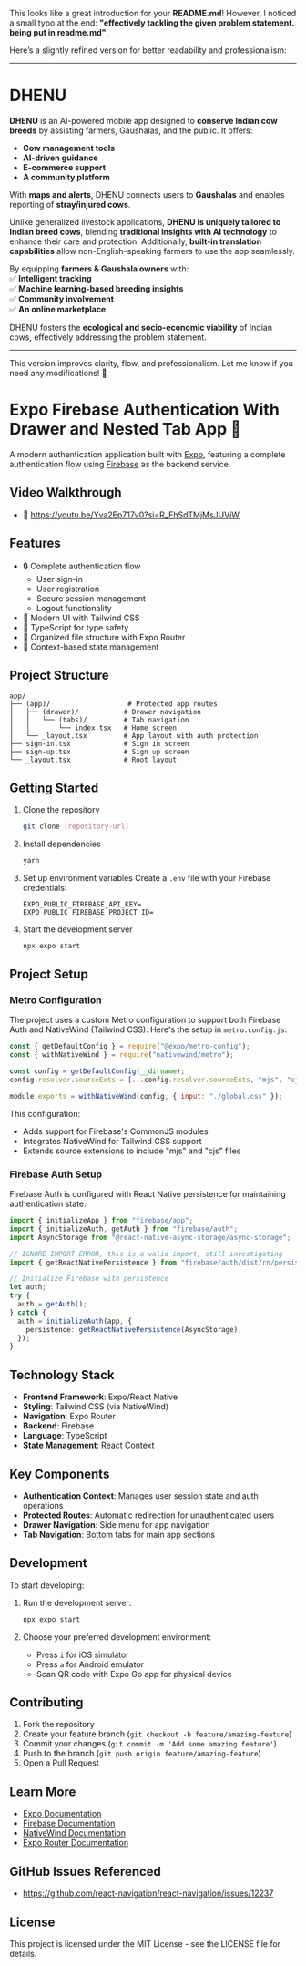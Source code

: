 This looks like a great introduction for your **README.md**! However, I noticed a small typo at the end: **"effectively tackling the given problem statement. being put in readme.md"**.  

Here’s a slightly refined version for better readability and professionalism:  

---

#                    **DHENU**  

**DHENU** is an AI-powered mobile app designed to **conserve Indian cow breeds** by assisting farmers, Gaushalas, and the public. It offers:  
- **Cow management tools**  
- **AI-driven guidance**  
- **E-commerce support**  
- **A community platform**  

With **maps and alerts**, DHENU connects users to **Gaushalas** and enables reporting of **stray/injured cows**.  

Unlike generalized livestock applications, **DHENU is uniquely tailored to Indian breed cows**, blending **traditional insights with AI technology** to enhance their care and protection. Additionally, **built-in translation capabilities** allow non-English-speaking farmers to use the app seamlessly.  

By equipping **farmers & Gaushala owners** with:  
✅ **Intelligent tracking**  
✅ **Machine learning-based breeding insights**  
✅ **Community involvement**  
✅ **An online marketplace**  

DHENU fosters the **ecological and socio-economic viability** of Indian cows, effectively addressing the problem statement.  

---

This version improves clarity, flow, and professionalism. Let me know if you need any modifications! 🚀






# Expo Firebase Authentication With Drawer and Nested Tab App 🔐

A modern authentication application built with [Expo](https://expo.dev), featuring a complete authentication flow using [Firebase](https://firebase.google.com/docs) as the backend service.

## Video Walkthrough
- 🎥 https://youtu.be/Yva2Ep717v0?si=R_FhSdTMjMsJUViW

## Features

- 🔒 Complete authentication flow
  - User sign-in
  - User registration
  - Secure session management
  - Logout functionality
- 📱 Modern UI with Tailwind CSS
- 🎯 TypeScript for type safety
- 📁 Organized file structure with Expo Router
- 🔄 Context-based state management

## Project Structure

```
app/
├── (app)/                   # Protected app routes
│   ├── (drawer)/           # Drawer navigation
│   │   └── (tabs)/         # Tab navigation
│   │       └── index.tsx   # Home screen
│   └── _layout.tsx         # App layout with auth protection
├── sign-in.tsx             # Sign in screen
├── sign-up.tsx             # Sign up screen
└── _layout.tsx             # Root layout
```

## Getting Started

1. Clone the repository

   ```bash
   git clone [repository-url]
   ```

2. Install dependencies

   ```bash
   yarn
   ```

3. Set up environment variables
   Create a `.env` file with your Firebase credentials:

   ```env
   EXPO_PUBLIC_FIREBASE_API_KEY=
   EXPO_PUBLIC_FIREBASE_PROJECT_ID=
   ```

4. Start the development server
   ```bash
   npx expo start
   ```

## Project Setup

### Metro Configuration

The project uses a custom Metro configuration to support both Firebase Auth and NativeWind (Tailwind CSS). Here's the setup in `metro.config.js`:

```javascript
const { getDefaultConfig } = require("@expo/metro-config");
const { withNativeWind } = require("nativewind/metro");

const config = getDefaultConfig(__dirname);
config.resolver.sourceExts = [...config.resolver.sourceExts, "mjs", "cjs"];

module.exports = withNativeWind(config, { input: "./global.css" });
```

This configuration:

- Adds support for Firebase's CommonJS modules
- Integrates NativeWind for Tailwind CSS support
- Extends source extensions to include "mjs" and "cjs" files

### Firebase Auth Setup

Firebase Auth is configured with React Native persistence for maintaining authentication state:

```typescript
import { initializeApp } from "firebase/app";
import { initializeAuth, getAuth } from "firebase/auth";
import AsyncStorage from "@react-native-async-storage/async-storage";

// IGNORE IMPORT ERROR, this is a valid import, still investigating
import { getReactNativePersistence } from "firebase/auth/dist/rn/persistence";

// Initialize Firebase with persistence
let auth;
try {
  auth = getAuth();
} catch {
  auth = initializeAuth(app, {
    persistence: getReactNativePersistence(AsyncStorage),
  });
}
```

## Technology Stack

- **Frontend Framework**: Expo/React Native
- **Styling**: Tailwind CSS (via NativeWind)
- **Navigation**: Expo Router
- **Backend**: Firebase
- **Language**: TypeScript
- **State Management**: React Context

## Key Components

- **Authentication Context**: Manages user session state and auth operations
- **Protected Routes**: Automatic redirection for unauthenticated users
- **Drawer Navigation**: Side menu for app navigation
- **Tab Navigation**: Bottom tabs for main app sections

## Development

To start developing:

1. Run the development server:

   ```bash
   npx expo start
   ```

2. Choose your preferred development environment:
   - Press `i` for iOS simulator
   - Press `a` for Android emulator
   - Scan QR code with Expo Go app for physical device

## Contributing

1. Fork the repository
2. Create your feature branch (`git checkout -b feature/amazing-feature`)
3. Commit your changes (`git commit -m 'Add some amazing feature'`)
4. Push to the branch (`git push origin feature/amazing-feature`)
5. Open a Pull Request

## Learn More

- [Expo Documentation](https://docs.expo.dev/)
- [Firebase Documentation](https://firebase.google.com/docs)
- [NativeWind Documentation](https://www.nativewind.dev/getting-started/expo-router)
- [Expo Router Documentation](https://docs.expo.dev/router/introduction/)

## GitHub Issues Referenced

- https://github.com/react-navigation/react-navigation/issues/12237

## License

This project is licensed under the MIT License - see the LICENSE file for details.
